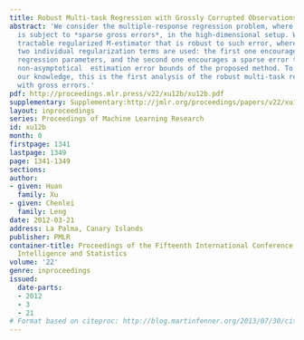 ```yaml
---
title: Robust Multi-task Regression with Grossly Corrupted Observations
abstract: 'We consider the multiple-response regression problem, where the response
  is subject to *sparse gross errors*, in the high-dimensional setup. We propose a
  tractable regularized M-estimator that is robust to such error, where the sum of
  two individual regularization terms are used: the first one encourages row-sparse
  regression parameters, and the second one encourages a sparse error term. We obtain
  non-asymptotical  estimation error bounds of the proposed method. To the best of
  our knowledge, this is the first analysis of the robust multi-task regression problem
  with gross errors.'
pdf: http://proceedings.mlr.press/v22/xu12b/xu12b.pdf
supplementary: Supplementary:http://jmlr.org/proceedings/papers/v22/xu12b/xu12bSupple.pdf
layout: inproceedings
series: Proceedings of Machine Learning Research
id: xu12b
month: 0
firstpage: 1341
lastpage: 1349
page: 1341-1349
sections: 
author:
- given: Huan
  family: Xu
- given: Chenlei
  family: Leng
date: 2012-03-21
address: La Palma, Canary Islands
publisher: PMLR
container-title: Proceedings of the Fifteenth International Conference on Artificial
  Intelligence and Statistics
volume: '22'
genre: inproceedings
issued:
  date-parts:
  - 2012
  - 3
  - 21
# Format based on citeproc: http://blog.martinfenner.org/2013/07/30/citeproc-yaml-for-bibliographies/
---
```

